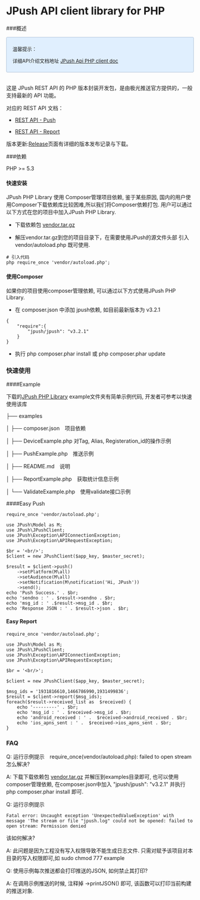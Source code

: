 <h1>JPush API client library for PHP</h1>

###概述

<div style="font-size:13px;background: #E0EFFE;border: 1px solid #ACBFD7;border-radius: 3px;padding: 8px 16px;">
<p>温馨提示：</p>
<p>详细API介绍文档地址   <a href="https://github.com/jpush/jpush-api-php-client/blob/master/doc/api.md">JPush Api PHP client doc</a></p>
</div>

<br>

这是 JPush REST API 的 PHP 版本封装开发包，是由极光推送官方提供的，一般支持最新的 API 功能。



对应的 REST API 文档：

+ [REST API - Push](../rest_api_v3_push/)

+ [REST API - Report](../rest_api_v3_report/)

版本更新:[Release](../../resources/#sdk_1)页面有详细的版本发布记录与下载。

###依赖

PHP >= 5.3

#### 快速安装

JPush PHP Library 使用 Composer管理项目依赖, 鉴于某些原因, 国内的用户使用Composer下载依赖库比较困难,所以我们将Composer依赖打包. 用户可以通过以下方式在您的项目中加入JPush PHP Library.


* 下载依赖包 [vendor.tar.gz](http://7qn8xa.com1.z0.glb.clouddn.com/vendor.zip)

* 解压vendor.tar.gz到您的项目目录下，在需要使用JPush的源文件头部 引入 vendor/autoload.php 既可使用.

```
# 引入代码
php require_once 'vendor/autoload.php';
```

#### 使用Composer 

如果你的项目使用composer管理依赖, 可以通过以下方式使用JPush PHP Library.

* 在 composer.json 中添加 jpush依赖, 如目前最新版本为 v3.2.1

```
{
    "require":{
        "jpush/jpush": "v3.2.1"
    }
}
```

* 执行 php composer.phar install 或 php composer.phar update


### 快速使用

####Example


下载的[JPush PHP Library](http://docs.jpush.cn/download/attachments/2228302/jpush-api-php-client-3.2.2.zip?version=1&modificationDate=1422968810000) example文件夹有简单示例代码, 开发者可参考以快速使用该库


├── examples

│   ├── composer.json　项目依赖

│   ├── DeviceExample.php 对Tag, Alias, Registeration_id的操作示例

│   ├── PushExample.php　推送示例

│   ├── README.md　说明

│   ├── ReportExample.php　获取统计信息示例

│   └── ValidateExample.php　使用validate接口示例




####Easy Push

```
require_once 'vendor/autoload.php';

use JPush\Model as M;
use JPush\JPushClient;
use JPush\Exception\APIConnectionException;
use JPush\Exception\APIRequestException;

$br = '<br/>';
$client = new JPushClient($app_key, $master_secret);

$result = $client->push()
    ->setPlatform(M\all)
    ->setAudience(M\all)
    ->setNotification(M\notification('Hi, JPush'))
    ->send();
echo 'Push Success.' . $br;
echo 'sendno : ' . $result->sendno . $br;
echo 'msg_id : ' .$result->msg_id . $br;
echo 'Response JSON : ' . $result->json . $br;
```

#### Easy Report

```
require_once 'vendor/autoload.php';

use JPush\Model as M;
use JPush\JPushClient;
use JPush\Exception\APIConnectionException;
use JPush\Exception\APIRequestException;

$br = '<br/>';

$client = new JPushClient($app_key, $master_secret);

$msg_ids = '1931816610,1466786990,1931499836';
$result = $client->report($msg_ids);
foreach($result->received_list as  $received) {
    echo '---------' . $br;
    echo 'msg_id : ' . $received->msg_id . $br;
    echo 'android_received : ' .  $received->android_received . $br;
    echo 'ios_apns_sent : ' .  $received->ios_apns_sent . $br;
}
```


### FAQ
Q: 运行示例提示　require_once(vendor/autoload.php): failed to open stream 怎么解决?

A: 下载下载依赖包 [vendor.tar.gz](http://7qn8xa.com1.z0.glb.clouddn.com/vendor.zip) 并解压到examples目录即可, 也可以使用composer管理依赖, 在composer.json中加入 "jpush/jpush": "v3.2.1" 并执行 php composer.phar install 即可.


Q: 运行示例提示

```
Fatal error: Uncaught exception 'UnexpectedValueException' with message 'The stream or file "jpush.log" could not be opened: failed to open stream: Permission denied
```
该如何解决?

A: 此问题是因为工程没有写入权限导致不能生成日志文件. 只需对赋予该项目对本目录的写入权限即可,如 sudo chmod 777 example

Q: 使用示例每次推送都会打印推送的JSON, 如何禁止其打印?

A: 在调用示例推送的时候, 注释掉 ->printJSON() 即可, 该函数可以打印当前构建的推送对象.